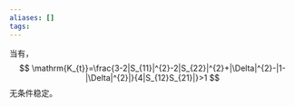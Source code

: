 ```yaml
---
aliases: []
tags:
---
```

当有，
$$
\mathrm{K_{t}}=\frac{3-2|S_{11}|^{2}-2|S_{22}|^{2}+|\Delta|^{2}-|1-|\Delta|^{2}|}{4|S_{12}S_{21}|}>1
$$
无条件稳定。